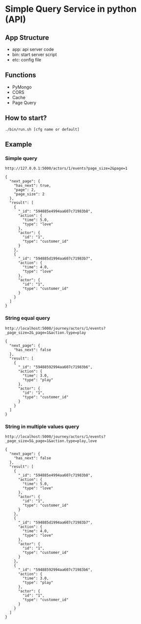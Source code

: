 # Simple Query Service in python (API)
## App Structure
* app: api server code
* bin: start server script
* etc: config file

## Functions
* PyMongo
* CORS
* Cache
* Page Query

## How to start?
```
./bin/run.sh [cfg name or default]
```

## Example

### Simple query
```
http://127.0.0.1:5000/actors/1/events?page_size=2&page=1
```

```
{
  "next_page": {
    "has_next": true, 
    "page": 2, 
    "page_size": 2
  }, 
  "result": [
    {
      "_id": "594885e4994aa607c71983b8", 
      "action": {
        "time": 5.0, 
        "type": "love"
      }, 
      "actor": {
        "id": "1", 
        "type": "customer_id"
      }
    }, 
    {
      "_id": "594885d1994aa607c71983b7", 
      "action": {
        "time": 4.0, 
        "type": "love"
      }, 
      "actor": {
        "id": "1", 
        "type": "customer_id"
      }
    }
  ]
}
```

### String equal query
```
http://localhost:5000/journey/actors/1/events?_page_size=2&_page=1&action.type=play
```

```
{
  "next_page": {
    "has_next": false
  }, 
  "result": [
    {
      "_id": "59488592994aa607c71983b6", 
      "action": {
        "time": 3.0, 
        "type": "play"
      }, 
      "actor": {
        "id": "1", 
        "type": "customer_id"
      }
    }
  ]
}
```

### String in multiple values query
```
http://localhost:5000/journey/actors/1/events?_page_size=5&_page=1&action.type=play,love
```

```
{
  "next_page": {
    "has_next": false
  }, 
  "result": [
    {
      "_id": "594885e4994aa607c71983b8", 
      "action": {
        "time": 5.0, 
        "type": "love"
      }, 
      "actor": {
        "id": "1", 
        "type": "customer_id"
      }
    }, 
    {
      "_id": "594885d1994aa607c71983b7", 
      "action": {
        "time": 4.0, 
        "type": "love"
      }, 
      "actor": {
        "id": "1", 
        "type": "customer_id"
      }
    }, 
    {
      "_id": "59488592994aa607c71983b6", 
      "action": {
        "time": 3.0, 
        "type": "play"
      }, 
      "actor": {
        "id": "1", 
        "type": "customer_id"
      }
    }
  ]
}
```
